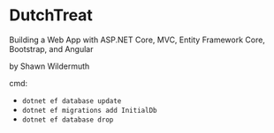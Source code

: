 # DutchTreat

Building a Web App with ASP.NET Core, MVC, Entity Framework Core, Bootstrap, and Angular

by Shawn Wildermuth

cmd: 
* `dotnet ef database update`
* `dotnet ef migrations add InitialDb`
* `dotnet ef database drop`